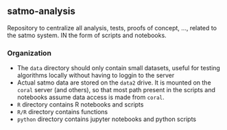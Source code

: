 ## satmo-analysis

Repository to centralize all analysis, tests, proofs of concept, ..., related to the satmo system. IN the form of scripts and notebooks.

### Organization

- The `data` directory should only contain small datasets, useful for testing algorithms locally without having to loggin to the server
- Actual satmo data are stored on the `data2` drive. It is mounted on the `coral` server (and others), so that most path present in the scripts and notebooks assume data access is made from `coral`.
- `R` directory contains R notebooks and scripts
- `R/R` directory contains functions
- `python` directory contains jupyter notebooks and python scripts 